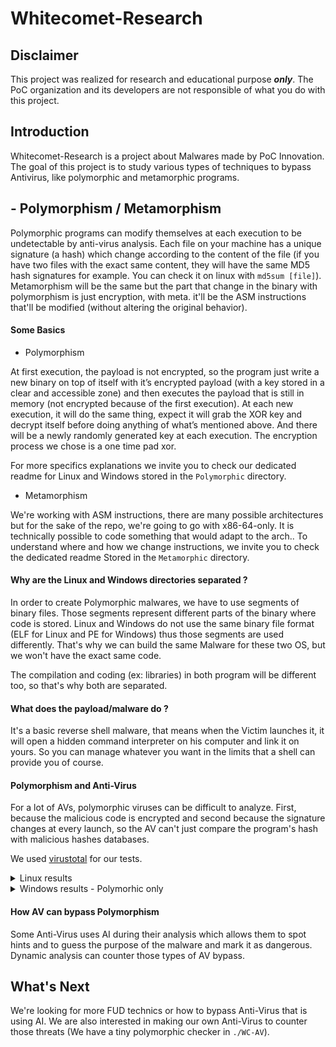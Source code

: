 # Whitecomet-Research

## Disclaimer

This project was realized for research and educational purpose ***only***. The PoC organization and its developers are not responsible of what you do with this project.

## Introduction

Whitecomet-Research is a project about Malwares made by PoC Innovation. The goal of this project is to study various types of techniques to bypass Antivirus, like polymorphic and metamorphic programs.

## - Polymorphism / Metamorphism

Polymorphic programs can modify themselves at each execution to be undetectable by anti-virus analysis. Each file on your machine has a unique signature (a hash) which change according to the content of the file (if you have two files with the exact same content, they will have the same MD5 hash signatures for example. You can check it on linux with `md5sum [file]`).
Metamorphism will be the same but the part that change in the binary with polymorphism is just encryption, with meta. it'll be the ASM instructions that'll be modified (without altering the original behavior).

#### Some Basics

- Polymorphism

At first execution, the payload is not encrypted, so the program just write a new binary on top of itself with it’s encrypted payload (with a key stored in a clear and accessible zone) and then executes the payload that is still in memory (not encrypted because of the first execution).
At each new execution, it will do the same thing, expect it will grab the XOR key and decrypt itself before doing anything of what’s mentioned above. And there will be a newly randomly generated key at each execution. The encryption process we chose is a one time pad xor.

For more specifics explanations we invite you to check our dedicated readme for Linux and Windows stored in the `Polymorphic` directory.

- Metamorphism

We're working with ASM instructions, there are many possible architectures but for the sake of the repo, we're going to go with x86-64-only. It is technically possible to code something that would adapt to the arch..
To understand where and how we change instructions, we invite you to check the dedicated readme Stored in the `Metamorphic` directory.

#### Why are the Linux and Windows directories separated ?

In order to create Polymorphic malwares, we have to use segments of binary files. Those segments represent different parts of the binary where code is stored. Linux and Windows do not use the same binary file format (ELF for Linux and PE for Windows) thus those segments are used differently. That's why we can build the same Malware for these two OS, but we won't have the exact same code.

The compilation and coding (ex: libraries) in both program will be different too, so that's why both are separated.

#### What does the payload/malware do ?

It's a basic reverse shell malware, that means when the Victim launches it, it will open a hidden command interpreter on his computer and link it on yours. So you can manage whatever you want in the limits that a shell can provide you of course.

#### Polymorphism and Anti-Virus

For a lot of AVs, polymorphic viruses can be difficult to analyze. First, because the malicious code is encrypted and second because the signature changes at every launch, so the AV can't just compare the program's hash with malicious hashes databases.

We used [virustotal](https://www.virustotal.com) for our tests.
<details>
  <summary>Linux results</summary>
<details>
  <summary>Polymorphism</summary> 
Virustotal
  
![Linux virustotal poly](https://cdn.discordapp.com/attachments/553270916570939422/750859939697655858/onvaimpressionnerlesreaders_1_virustotal.png)
OPSWAT

![Linux opswat poly](https://cdn.discordapp.com/attachments/553270916570939422/750863524783325184/renderimpressioner_metadef_1.png)
Falcon CrowdStrike

![Linux crowdstrike poly](https://media.discordapp.net/attachments/553270916570939422/750863527983710269/readerimpressioner_crowdstrike_1.png)
</details>
<details>
  <summary>Polymetamorphism</summary>

![Linux virustotal polymeta](https://cdn.discordapp.com/attachments/553270916570939422/752598644875591745/polymeta.png)
</details>
<details>
  <summary>Metamorphism</summary>

No metamorphic test because there are no payload in it. But surprisingly enough, you'll get 0 threats aswell.
</details>
</details>

<details>
  <summary>Windows results - Polymorhic only</summary>
<details>
  <summary>With VM/AV basic check</summary>

VirusTotal

![windows av result 1](https://cdn.discordapp.com/attachments/553270916570939422/752290069267611648/unknown.png)
AntiscanMe

![windows av result 2](https://cdn.discordapp.com/attachments/553270916570939422/752290793535832117/02rkSqjRN12d.png)
We can see that the most used/popular AVs (Avast, Kaspersky, AVG, Avira, BitDefender, W10 Defender,...) are not detecting the binary as a threat.
</details>
<details>
  <summary>Without VM/AV basic check</summary>
VirusTotal
  
![windows av result 1](https://cdn.discordapp.com/attachments/553270916570939422/752292342404481134/unknown.png)
AntiscanMe

![windows av result 2](https://cdn.discordapp.com/attachments/553270916570939422/752291918368473128/uSNbvs4vqIvj.png)
Even though there are less AVs that detect it, the major ones are triggered.
</details>
</details>

#### How AV can bypass Polymorphism

Some Anti-Virus uses AI during their analysis which allows them to spot hints and to guess the purpose of the malware and mark it as dangerous.
Dynamic analysis can counter those types of AV bypass.

## What's Next

We're looking for more FUD technics or how to bypass Anti-Virus that is using AI. We are also interested in making our own Anti-Virus to counter those threats (We have a tiny polymorphic checker in `./WC-AV`).
